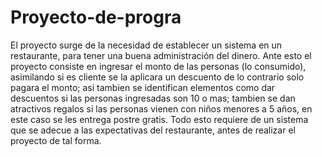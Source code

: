 # Proyecto-de-progra
El proyecto surge de la necesidad de establecer un sistema en un restaurante, para tener una buena administración del dinero. Ante esto el proyecto consiste en ingresar el monto de las personas (lo consumido), asimilando si es cliente se la aplicara un descuento de lo contrario solo pagara el monto; asi tambien se identifican elementos como dar descuentos si las personas ingresadas son 10 o mas; tambien se dan atractivos regalos si las personas vienen con niños menores a 5 años, en este caso se les entrega postre gratis. Todo esto requiere de un sistema que se adecue a las expectativas del restaurante, antes de realizar el proyecto de tal forma.
